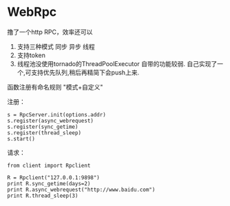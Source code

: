 # WebRpc

撸了一个http RPC，效率还可以

1. 支持三种模式 同步 异步 线程
2. 支持token
3. 线程池没使用tornado的ThreadPoolExecutor 自带的功能较弱. 自己实现了一个,可支持优先队列,稍后再精简下会push上来.



函数注册有命名规则 "模式+自定义"



注册：
```
s = RpcServer.init(options.addr)
s.register(async_webrequest)
s.register(sync_getime)
s.register(thread_sleep)
s.start()

```

请求：
```
from client import Rpclient

R = Rpclient("127.0.0.1:9898")
print R.sync_getime(days=2)
print R.async_webrequest("http://www.baidu.com")
print R.thread_sleep(3)

```
